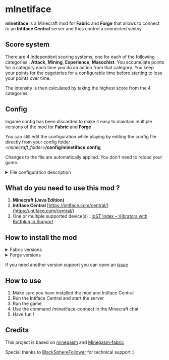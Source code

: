 # mInetiface
**mInetiface** is a Minecraft mod for **Fabric** and **Forge** that allows to connect to an **Intiface Central** server and thus control a connected sextoy

## Score system
There are 4 independent scoring systems, one for each of the following categories : **Attack**, **Mining**, **Experience**, **Masochist**.
You accumulate points for a category each time you do an action from that category. You keep your points for the cagetories for a configurable time before starting to lose your points over time.

The intensity is then calculated by taking the highest score from the 4 categories.

## Config
Ingame config has been discarded to make it easy to maintain multiple versions of the mod for **Fabric** and **Forge**

You can still edit the configuration while playing by editing the config file directly from your config folder :
_<minecraft_folder>_**/config/minetiface.config**

Changes to the file are automatically applied. You don't need to reload your game.
<details>
<summary>File configuration description</summary>

<b>Intiface</b>
<ul>
<li><b>serverUrl</b> : Buttplug server URL</li>
<li><b>fullMaxTime</b> : For linear devices, the maximum time for a full stroke in ms (min speed)</li>
<li><b>fullMinTime</b> : For linear devices, the minimum time for a full stroke in ms (max speed)</li>
</ul>

<b>General actions</b>
<ul>
<li><b>minimumFeedback</b> : Minimum feedback intensity</li>
<li><b>maximumFeedback</b> : Maximum feedback intensity</li>
<li><b>feedbackScoreLostPerTick</b> : Number of feedback points lost per tick (20 ticks/s)</li>
<li><b>scoreLostPerTick</b> : Number of score points lost per tick for a category when the duration to keep score is 0 (see <b>maximumSecondsKeepScore</b> and <b>***durationMultiplier</b>) </li>
</ul>

<b>Attack actions</b>
<ul>
<li><b>attackEnabled</b> : Enable attack actions ?</li>
<li><b>attackMultiplier</b> : Points multiplier for attack actions</li>
<li><b>attackInstantPointsMultiplier</b> : Feedback multiplier for attack feedback actions</li>
<li><b>attackDurationMultiplier</b> : Time to keep attack points multiplier</li>
</ul>

<b>Mining actions</b>
<ul>
<li><b>miningEnabled</b> : Enable mining actions ?</li>
<li><b>minePointsMultiplier</b> : Points multiplier for mining actions</li>
<li><b>mineInstantPointsMultiplier</b> : Feedback multiplier for mining feedback actions</li>
<li><b>mineDurationMultiplier</b> : Time to keep mining points multiplier</li>
<li><b>blocksScore</b> : List of blocks and their score for mining</li>
<li><b>defaultBlockScore</b> : Default score for mining blocks that are not in the <b>blocksScore</b> list</li>
</ul>

<b>Experience actions</b>
<ul>
<li><b>xpEnabled</b> : Enable experience actions ?</li>
<li><b>xpMultiplier</b> : Points multiplier for experience actions</li>
<li><b>xpInstantPointsMultiplier</b> : Feedback multiplier for experience feedback actions</li>
<li><b>xpDurationMultiplier</b> : Time to keep experience points multiplier</li>
</ul>

<b>Masochist actions</b>
<ul>
<li><b>masochistEnabled</b> : Enable masochist actions ?</li>
<li><b>masochistMultiplier</b> : Points multiplier for masochist actions</li>
<li><b>masochistInstantPointsMultiplier</b> : Feedback multiplier for masochist feedback actions</li>
<li><b>masochistDurationMultiplier</b> : Time to keep masochist points multiplier</li>
</ul>

</details>

## What do you need to use this mod ?
1. **Minecraft (Java Edition)**
2. **Intiface Central** [https://intiface.com/central/](https://intiface.com/central/)
3. One or multiple supported device(s) : [IoST Index – Vibrators with Buttplug.io Support](https://iostindex.com/?filter0ButtplugSupport=4&filter1Features=OutputsVibrators)

## How to install the mod
<details>
    <summary>Fabric versions</summary>
    <details>
     <summary>Minecraft 1.18.2</summary>
      <a href="https://mediafilez.forgecdn.net/files/4438/686/fabric-api-0.76.0%2B1.18.2.jar">Fabric API JAR</a><br>
      <a href="https://github.com/Fyustorm/mInetiface/releases/download/v1.18.2-2.0.0/minetiface-fabric_1.18.2-2.0.0.jar">mInetiface JAR</a>
    </details>
    <details>
     <summary>Minecraft 1.19.2</summary>
      <a href="https://mediafilez.forgecdn.net/files/3936/24/fabric-api-0.60.0%2B1.19.2.jar">Fabric API JAR</a><br>
      <a href="https://cdn.modrinth.com/data/mOgUt4GM/versions/V4hnfgRO/modmenu-4.1.2.jar">Mod Menu JAR</a><br>
      <a href="https://github.com/Fyustorm/mInetiface/releases/download/v1.19.2-1.1.0/minetiface-1.1.0-1.19.2.jar">mInetiface JAR</a>
    </details>
    <details>
     <summary>Minecraft 1.19.4</summary>
      <a href="https://mediafilez.forgecdn.net/files/4474/468/fabric-api-0.77.0%2B1.19.4.jar">Fabric API JAR</a><br>
      <a href="https://cdn.modrinth.com/data/mOgUt4GM/versions/CtMNOUcV/modmenu-6.2.3.jar">Mod Menu JAR</a><br>
      <a href="https://github.com/Fyustorm/mInetiface/releases/download/v1.19.4-1.0.0/minetiface-1.1.0-1.19.4.jar">mInetiface JAR</a>
    </details>
    <details>
     <summary>Minecraft 1.20.1</summary>
      <a href="https://mediafilez.forgecdn.net/files/4584/441/fabric-api-0.83.1%2B1.20.1.jar">Fabric API JAR</a><br>
      <a href="https://cdn.modrinth.com/data/mOgUt4GM/versions/RTFDnTKf/modmenu-7.0.1.jar">Mod Menu JAR</a><br>
      <a href="https://github.com/Fyustorm/mInetiface/releases/download/v1.20.1-1.1.0/minetiface-1.1.0-1.20.1.jar">mInetiface JAR</a>
    </details>

1. Download and install [Minecraft Launcher](https://www.minecraft.net/en-us/download) or any launcher you want
2. Download Fabric [https://fabricmc.net/use/installer/](https://fabricmc.net/use/installer/)
   1. Run the installer
      1. On the client tab select the Minecraft Version and click install
      2. Run the Minecraft Launcher. Select the new profile named **fabric-loader-xxx**
         1. Select the **Installations** tab and click the folder icon next to the profile **fabric-loader-xx**
         2. Create **mods** folder if it doesn't exists. Example : **C:\\Users\\<username>\\AppData\\Roaming\\.minecraft\\mods**
3. Next and final step is to download all **JAR** files listed above for your Minecraft version and put them into the **mods** folder
</details>

<details>
    <summary>Forge versions</summary>
    <details>
     <summary>Minecraft 1.18.2</summary>
      <a href="https://github.com/Fyustorm/mInetiface/releases/download/v1.18.2-2.0.0/minetiface-forge_1.18.2-2.0.0.jar">mInetiface JAR</a>
    </details>
    <details>
     <summary>Minecraft 1.19.2</summary>
      <a href="https://github.com/Fyustorm/mInetiface/releases/download/v1.19.2-2.0.0/minetiface-forge_1.19.2-2.0.0.jar">mInetiface JAR</a>
    </details>

1. Download the **JAR** file for your Minecraft version and put it into your **mods** folder
</details>

If you need another version support you can open an [issue](https://github.com/Fyustorm/mInetiface/issues/new)

## How to use
1. Make sure you have installed the mod and Intiface Central
2. Run the Intiface Central and start the server
3. Run the game
4. Use the command /minetiface-connect in the Minecraft chat
5. Have fun !

## Credits
This project is based on [minegasm](https://minegasm.therainbowville.com) and [Minegasm-fabric](https://github.com/vinceh121/Minegasm-fabric)

Special thanks to [BlackSphereFollower](https://github.com/blackspherefollower) for technical support :)
